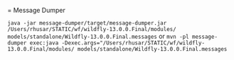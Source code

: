 = Message Dumper

```java -jar message-dumper/target/message-dumper.jar /Users/rhusar/STATIC/wf/wildfly-13.0.0.Final/modules/ models/standalone/Wildfly-13.0.0.Final.messages```
or
```mvn -pl message-dumper exec:java -Dexec.args="/Users/rhusar/STATIC/wf/wildfly-13.0.0.Final/modules/ models/standalone/Wildfly-13.0.0.Final.messages```


